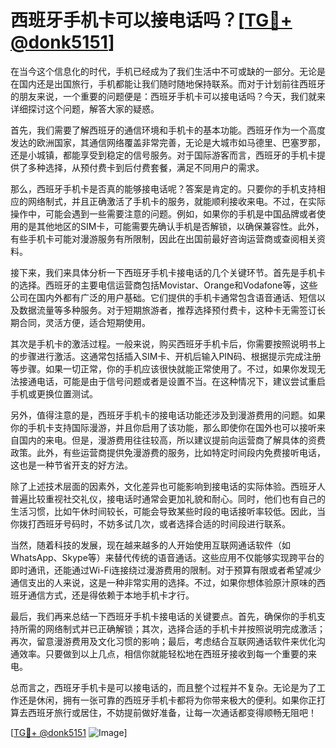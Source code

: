 # 西班牙手机卡可以接电话吗？[[TG💪+ @donk5151](https://t.me/s/donk5151)]

在当今这个信息化的时代，手机已经成为了我们生活中不可或缺的一部分。无论是在国内还是出国旅行，手机都能让我们随时随地保持联系。而对于计划前往西班牙的朋友来说，一个重要的问题便是：西班牙手机卡可以接电话吗？今天，我们就来详细探讨这个问题，解答大家的疑惑。

首先，我们需要了解西班牙的通信环境和手机卡的基本功能。西班牙作为一个高度发达的欧洲国家，其通信网络覆盖非常完善，无论是大城市如马德里、巴塞罗那，还是小城镇，都能享受到稳定的信号服务。对于国际游客而言，西班牙的手机卡提供了多种选择，从预付费卡到后付费套餐，满足不同用户的需求。

那么，西班牙手机卡是否真的能够接电话呢？答案是肯定的。只要你的手机支持相应的网络制式，并且正确激活了手机卡的服务，就能顺利接收来电。不过，在实际操作中，可能会遇到一些需要注意的问题。例如，如果你的手机是中国品牌或者使用的是其他地区的SIM卡，可能需要先确认手机是否解锁，以确保兼容性。此外，有些手机卡可能对漫游服务有所限制，因此在出国前最好咨询运营商或查阅相关资料。

接下来，我们来具体分析一下西班牙手机卡接电话的几个关键环节。首先是手机卡的选择。西班牙的主要电信运营商包括Movistar、Orange和Vodafone等，这些公司在国内外都有广泛的用户基础。它们提供的手机卡通常包含语音通话、短信以及数据流量等多种服务。对于短期旅游者，推荐选择预付费卡，这种卡无需签订长期合同，灵活方便，适合短期使用。

其次是手机卡的激活过程。一般来说，购买西班牙手机卡后，你需要按照说明书上的步骤进行激活。这通常包括插入SIM卡、开机后输入PIN码、根据提示完成注册等步骤。如果一切正常，你的手机应该很快就能正常使用了。不过，如果你发现无法接通电话，可能是由于信号问题或者是设置不当。在这种情况下，建议尝试重启手机或更换位置测试。

另外，值得注意的是，西班牙手机卡的接电话功能还涉及到漫游费用的问题。如果你的手机卡支持国际漫游，并且你启用了该功能，那么即使你在国外也可以接听来自国内的来电。但是，漫游费用往往较高，所以建议提前向运营商了解具体的资费政策。此外，有些运营商提供免漫游费的服务，比如特定时间段内免费接听电话，这也是一种节省开支的好方法。

除了上述技术层面的因素外，文化差异也可能影响到接电话的实际体验。西班牙人普遍比较重视社交礼仪，接电话时通常会更加礼貌和耐心。同时，他们也有自己的生活习惯，比如午休时间较长，可能会导致某些时段的电话接听率较低。因此，当你拨打西班牙号码时，不妨多试几次，或者选择合适的时间段进行联系。

当然，随着科技的发展，现在越来越多的人开始使用互联网通话软件（如WhatsApp、Skype等）来替代传统的语音通话。这些应用不仅能够实现跨平台的即时通讯，还能通过Wi-Fi连接绕过漫游费用的限制。对于预算有限或者希望减少通信支出的人来说，这是一种非常实用的选择。不过，如果你想体验原汁原味的西班牙通信方式，还是得依赖于本地手机卡才行。

最后，我们再来总结一下西班牙手机卡接电话的关键要点。首先，确保你的手机支持所需的网络制式并已正确解锁；其次，选择合适的手机卡并按照说明完成激活；再次，留意漫游费用及文化习惯的影响；最后，考虑结合互联网通话软件来优化沟通效率。只要做到以上几点，相信你就能轻松地在西班牙接收到每一个重要的来电。

总而言之，西班牙手机卡是可以接电话的，而且整个过程并不复杂。无论是为了工作还是休闲，拥有一张可靠的西班牙手机卡都将为你带来极大的便利。如果你正打算去西班牙旅行或居住，不妨提前做好准备，让每一次通话都变得顺畅无阻吧！

[[TG💪+ @donk5151](https://t.me/s/donk5151) ![Image](https://i.postimg.cc/rwNCRYN7/Snipaste-2025-04-30-17-27-05.png)]